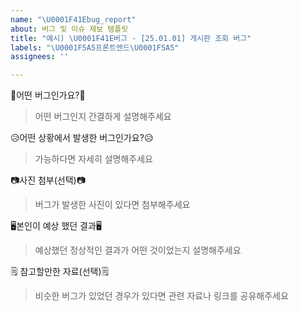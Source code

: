 ```yaml
---
name: "\U0001F41Ebug_report"
about: 버그 및 이슈 제보 템플릿
title: "예시) \U0001F41E버그 - [25.01.01] 게시판 조회 버그"
labels: "\U0001F5A5️프론트엔드\U0001F5A5️"
assignees: ''

---
```


🐞어떤 버그인가요?🐞

> 어떤 버그인지 간결하게 설명해주세요

😥어떤 상황에서 발생한 버그인가요?😥

> 가능하다면 자세히 설명해주세요

📷사진 첨부(선택)📷

> 버그가 발생한 사진이 있다면 첨부해주세요

🖥️본인이 예상 했던 결과🖥️

> 예상했던 정상적인 결과가 어떤 것이었는지 설명해주세요

🗒️ 참고할만한 자료(선택)🗒️

> 비슷한 버그가 있었던 경우가 있다면 관련 자료나 링크를 공유해주세요
